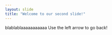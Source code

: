 ```yaml
---
layout: slide
title: "Welcome to our second slide!"
---
```

blablablaaaaaaaaaaa
Use the left arrow to go back!
